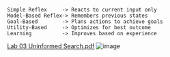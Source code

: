 ```
Simple Reflex	  -> Reacts to current input only
Model-Based Reflex-> Remembers previous states
Goal-Based	      -> Plans actions to achieve goals
Utility-Based	  -> Optimizes for best outcome
Learning	      -> Improves based on experience
```

[Lab 03 Uninformed Search.pdf](https://github.com/user-attachments/files/19950080/Lab.03.Uninformed.Search.pdf)
![image](https://github.com/user-attachments/assets/fe316760-6f17-4316-9d4f-e384daff7713)
